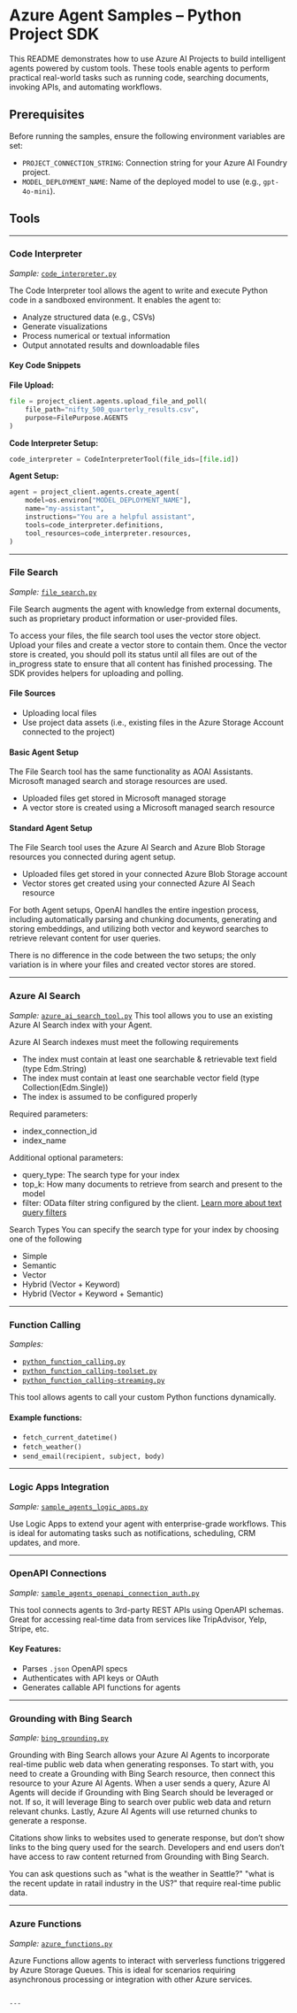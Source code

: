 # Azure Agent Samples – Python Project SDK

This README demonstrates how to use Azure AI Projects to build intelligent agents powered by custom tools. These tools enable agents to perform practical real-world tasks such as running code, searching documents, invoking APIs, and automating workflows.

## Prerequisites

Before running the samples, ensure the following environment variables are set:

- `PROJECT_CONNECTION_STRING`: Connection string for your Azure AI Foundry project.
- `MODEL_DEPLOYMENT_NAME`: Name of the deployed model to use (e.g., `gpt-4o-mini`).

## Tools

---

### Code Interpreter

*Sample:* [`code_interpreter.py`](./code_interpreter.py)

The Code Interpreter tool allows the agent to write and execute Python code in a sandboxed environment. It enables the agent to:

- Analyze structured data (e.g., CSVs)
- Generate visualizations
- Process numerical or textual information
- Output annotated results and downloadable files

#### Key Code Snippets

**File Upload:**
```python
file = project_client.agents.upload_file_and_poll(
    file_path="nifty_500_quarterly_results.csv", 
    purpose=FilePurpose.AGENTS
)
```

**Code Interpreter Setup:**
```python
code_interpreter = CodeInterpreterTool(file_ids=[file.id])
```

**Agent Setup:**
```python
agent = project_client.agents.create_agent(
    model=os.environ["MODEL_DEPLOYMENT_NAME"],
    name="my-assistant",
    instructions="You are a helpful assistant",
    tools=code_interpreter.definitions,
    tool_resources=code_interpreter.resources,
)
```

---

### File Search

*Sample:* [`file_search.py`](./file_search.py)

File Search augments the agent with knowledge from external documents, such as proprietary product information or user-provided files.

To access your files, the file search tool uses the vector store object. Upload your files and create a vector store to contain them. Once the vector store is created, you should poll its status until all files are out of the in_progress state to ensure that all content has finished processing. The SDK provides helpers for uploading and polling.

#### File Sources
- Uploading local files
- Use project data assets (i.e., existing files in the Azure Storage Account connected to the project)

#### Basic Agent Setup <br> 
The File Search tool has the same functionality as AOAI Assistants. Microsoft managed search and storage resources are used. 
- Uploaded files get stored in Microsoft managed storage
- A vector store is created using a Microsoft managed search resource

#### Standard Agent Setup 
The File Search tool uses the Azure AI Search and Azure Blob Storage resources you connected during agent setup.  
- Uploaded files get stored in your connected Azure Blob Storage account
- Vector stores get created using your connected Azure AI Seach resource

For both Agent setups, OpenAI handles the entire ingestion process, including automatically parsing and chunking documents, generating and storing embeddings, and utilizing both vector and keyword searches to retrieve relevant content for user queries.

There is no difference in the code between the two setups; the only variation is in where your files and created vector stores are stored.

---

### Azure AI Search
*Sample:* [`azure_ai_search_tool.py`](./azure_ai_search_tool.py)
This tool allows you to use an existing Azure AI Search index with your Agent. 

Azure AI Search indexes must meet the following requirements
- The index must contain at least one searchable & retrievable text field (type Edm.String)
- The index must contain at least one searchable vector field (type Collection(Edm.Single))
- The index is assumed to be configured properly

Required parameters:
- index_connection_id
- index_name
  
Additional optional parameters:
- query_type: The search type for your index
- top_k: How many documents to retrieve from search and present to the model
- filter: OData filter string configured by the client. [Learn more about text query filters](https://learn.microsoft.com/en-us/azure/search/search-filters)

Search Types
You can specify the search type for your index by choosing one of the following
- Simple
- Semantic
- Vector
- Hybrid (Vector + Keyword)
- Hybrid (Vector + Keyword + Semantic)

---

### Function Calling

*Samples:*  
- [`python_function_calling.py`](./python_function_calling.py)  
- [`python_function_calling-toolset.py`](./python_function-calling_toolset.py)  
- [`python_function_calling-streaming.py`](./python_function_calling_streaming.py)

This tool allows agents to call your custom Python functions dynamically.

#### Example functions:
- `fetch_current_datetime()`  
- `fetch_weather()`  
- `send_email(recipient, subject, body)`

---

### Logic Apps Integration

*Sample:* [`sample_agents_logic_apps.py`](./sample_agents_logic_apps.py)

Use Logic Apps to extend your agent with enterprise-grade workflows. This is ideal for automating tasks such as notifications, scheduling, CRM updates, and more.

---

### OpenAPI Connections

*Sample:* [`sample_agents_openapi_connection_auth.py`](./sample_agents_openapi_connection_auth.py)

This tool connects agents to 3rd-party REST APIs using OpenAPI schemas. Great for accessing real-time data from services like TripAdvisor, Yelp, Stripe, etc.

#### Key Features:
- Parses `.json` OpenAPI specs
- Authenticates with API keys or OAuth
- Generates callable API functions for agents

---

### Grounding with Bing Search

*Sample:* [`bing_grounding.py`](./bing_grounding.py)

Grounding with Bing Search allows your Azure AI Agents to incorporate real-time public web data when generating responses. To start with, you need to create a Grounding with Bing Search resource, then connect this resource to your Azure AI Agents. When a user sends a query, Azure AI Agents will decide if Grounding with Bing Search should be leveraged or not. If so, it will leverage Bing to search over public web data and return relevant chunks. Lastly, Azure AI Agents will use returned chunks to generate a response.

Citations show links to websites used to generate response, but don’t show links to the bing query used for the search. Developers and end users don’t have access to raw content returned from Grounding with Bing Search.

You can ask questions such as "what is the weather in Seattle?" "what is the recent update in ratail industry in the US?" that require real-time public data.

---

### Azure Functions

*Sample:* [`azure_functions.py`](./azure_functions.py)

Azure Functions allow agents to interact with serverless functions triggered by Azure Storage Queues. This is ideal for scenarios requiring asynchronous processing or integration with other Azure services.

```

---
